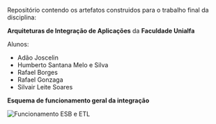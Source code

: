 Repositório contendo os artefatos construidos para o trabalho final da disciplina:

**Arquiteturas de Integração de Aplicações** da **Faculdade Unialfa**


Alunos:

- Adão Joscelin
- Humberto Santana Melo e Silva
- Rafael Borges
- Rafael Gonzaga
- Silvair Leite Soares

**Esquema de funcionamento geral da integração**


![Funcionamento ESB e ETL](https://i.imgur.com/kabP7gY.jpg "Funcionamento ESB e ETL")
